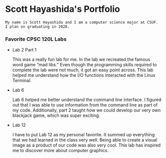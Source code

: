 
# Scott Hayashida's Portfolio

    My name is Scott Hayashida and I am a computer science major at CSUF. I plan on graduating in 2028.

### Favorite CPSC 120L Labs

* Lab 2 Part 1

    This was a really fun lab for me. In the lab we recreated the famous word game “mad libs.” Even though the programming skills required to complete the lab were not much, it got an easy point across. This lab helped me understand how the I/O functions interacted with the Linux Terminal.

* Lab 6

    Lab 6 helped me better understand the command line interface. I figured out that I was able to use information from the command line as part of my code. Additionally, part 2 taught how we could develop our very own blackjack game, which was super exciting.

* Lab 12

    I have to put Lab 12 as my personal favorite. It summed up everything that we had learned in the class very well. Being able to create a visual image as a product of our code was also very cool. This lab has inspired me to discover more about computer graphics.
